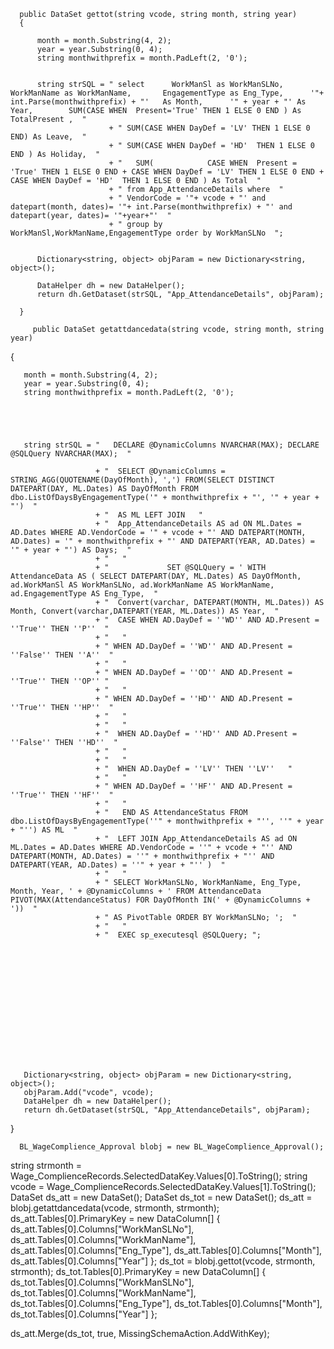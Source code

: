       public DataSet gettot(string vcode, string month, string year)
      {

          month = month.Substring(4, 2);
          year = year.Substring(0, 4);
          string monthwithprefix = month.PadLeft(2, '0');

        
          string strSQL = " select      WorkManSl as WorkManSLNo,      WorkManName as WorkManName,       EngagementType as Eng_Type,      '"+ int.Parse(monthwithprefix) + "'   As Month,      '" + year + "' As Year,        SUM(CASE WHEN  Present='True' THEN 1 ELSE 0 END ) As TotalPresent ,  "
                          + " SUM(CASE WHEN DayDef = 'LV' THEN 1 ELSE 0 END) As Leave,  "
                          + " SUM(CASE WHEN DayDef = 'HD'  THEN 1 ELSE 0 END ) As Holiday,  "
                          + "   SUM(            CASE WHEN  Present = 'True' THEN 1 ELSE 0 END + CASE WHEN DayDef = 'LV' THEN 1 ELSE 0 END + CASE WHEN DayDef = 'HD'  THEN 1 ELSE 0 END ) As Total  "
                          + " from App_AttendanceDetails where  "
                          + " VendorCode = '"+ vcode + "' and datepart(month, dates)= '"+ int.Parse(monthwithprefix) + "' and datepart(year, dates)= '"+year+"'  "
                          + " group by WorkManSl,WorkManName,EngagementType order by WorkManSLNo  ";


          Dictionary<string, object> objParam = new Dictionary<string, object>();
          
          DataHelper dh = new DataHelper();
          return dh.GetDataset(strSQL, "App_AttendanceDetails", objParam);

      }

         public DataSet getattdancedata(string vcode, string month, string year)
   {

       month = month.Substring(4, 2);
       year = year.Substring(0, 4);
       string monthwithprefix = month.PadLeft(2, '0');

 



       string strSQL = "   DECLARE @DynamicColumns NVARCHAR(MAX); DECLARE @SQLQuery NVARCHAR(MAX);  "

                       + "  SELECT @DynamicColumns = STRING_AGG(QUOTENAME(DayOfMonth), ',') FROM(SELECT DISTINCT DATEPART(DAY, ML.Dates) AS DayOfMonth FROM dbo.ListOfDaysByEngagementType('" + monthwithprefix + "', '" + year + "')  "
                       + "  AS ML LEFT JOIN   "
                       + "  App_AttendanceDetails AS ad ON ML.Dates = AD.Dates WHERE AD.VendorCode = '" + vcode + "' AND DATEPART(MONTH, AD.Dates) = '" + monthwithprefix + "' AND DATEPART(YEAR, AD.Dates) = '" + year + "') AS Days;  "
                       + "   "
                       + "             SET @SQLQuery = ' WITH AttendanceData AS ( SELECT DATEPART(DAY, ML.Dates) AS DayOfMonth, ad.WorkManSl AS WorkManSLNo, ad.WorkManName AS WorkManName, ad.EngagementType AS Eng_Type,  "
                       + "  Convert(varchar, DATEPART(MONTH, ML.Dates)) AS Month, Convert(varchar,DATEPART(YEAR, ML.Dates)) AS Year,  "
                       + "  CASE WHEN AD.DayDef = ''WD'' AND AD.Present = ''True'' THEN ''P''  "
                       + "   "
                       + " WHEN AD.DayDef = ''WD'' AND AD.Present = ''False'' THEN ''A''  "
                       + "   "
                       + " WHEN AD.DayDef = ''OD'' AND AD.Present = ''True'' THEN ''OP'' "
                       + "   "
                       + " WHEN AD.DayDef = ''HD'' AND AD.Present = ''True'' THEN ''HP''  "
                       + "   "
                       + "   "
                       + "  WHEN AD.DayDef = ''HD'' AND AD.Present = ''False'' THEN ''HD''  "
                       + "   "
                       + "   "
                       + "  WHEN AD.DayDef = ''LV'' THEN ''LV''   "
                       + "   "
                       + " WHEN AD.DayDef = ''HF'' AND AD.Present = ''True'' THEN ''HF''  "
                       + "   "
                       + "   END AS AttendanceStatus FROM dbo.ListOfDaysByEngagementType(''" + monthwithprefix + "'', ''" + year + "'') AS ML  "
                       + "  LEFT JOIN App_AttendanceDetails AS ad ON ML.Dates = AD.Dates WHERE AD.VendorCode = ''" + vcode + "'' AND DATEPART(MONTH, AD.Dates) = ''" + monthwithprefix + "'' AND DATEPART(YEAR, AD.Dates) = ''" + year + "'' )  "
                       + "   "
                       + " SELECT WorkManSLNo, WorkManName, Eng_Type, Month, Year, ' + @DynamicColumns + ' FROM AttendanceData PIVOT(MAX(AttendanceStatus) FOR DayOfMonth IN(' + @DynamicColumns + '))  "
                       + " AS PivotTable ORDER BY WorkManSLNo; ';  "
                       + "   "
                       + "  EXEC sp_executesql @SQLQuery; ";















       Dictionary<string, object> objParam = new Dictionary<string, object>();
       objParam.Add("vcode", vcode);
       DataHelper dh = new DataHelper();
       return dh.GetDataset(strSQL, "App_AttendanceDetails", objParam);

   } 








      BL_WageComplience_Approval blobj = new BL_WageComplience_Approval();
   string strmonth = Wage_ComplienceRecords.SelectedDataKey.Values[0].ToString();
   string vcode = Wage_ComplienceRecords.SelectedDataKey.Values[1].ToString();
   DataSet ds_att = new DataSet();
   DataSet ds_tot = new DataSet();
   ds_att = blobj.getattdancedata(vcode, strmonth, strmonth);
   ds_att.Tables[0].PrimaryKey = new DataColumn[] { ds_att.Tables[0].Columns["WorkManSLNo"], ds_att.Tables[0].Columns["WorkManName"], ds_att.Tables[0].Columns["Eng_Type"], ds_att.Tables[0].Columns["Month"], ds_att.Tables[0].Columns["Year"] };
   ds_tot = blobj.gettot(vcode, strmonth, strmonth);
   ds_tot.Tables[0].PrimaryKey = new DataColumn[] { ds_tot.Tables[0].Columns["WorkManSLNo"], ds_tot.Tables[0].Columns["WorkManName"], ds_tot.Tables[0].Columns["Eng_Type"], ds_tot.Tables[0].Columns["Month"], ds_tot.Tables[0].Columns["Year"] };

   ds_att.Merge(ds_tot, true, MissingSchemaAction.AddWithKey);
